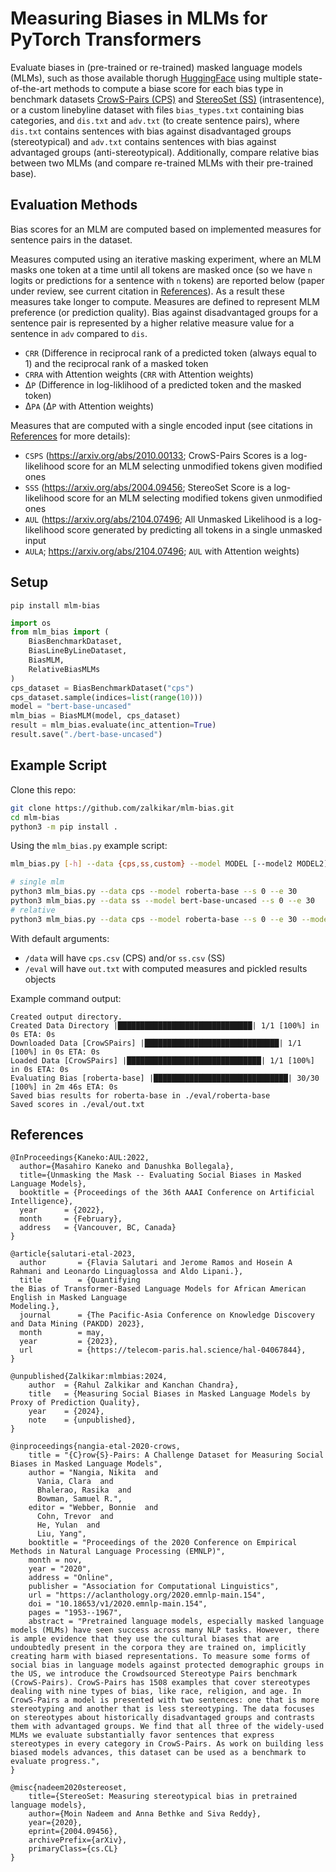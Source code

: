 # Measuring Biases in MLMs for PyTorch Transformers

Evaluate biases in (pre-trained or re-trained) masked language models (MLMs), such as those available thorugh [HuggingFace](https://huggingface.co/models) using multiple state-of-the-art methods to compute a biase score for each bias type in benchmark datasets [CrowS-Pairs (CPS)](https://github.com/nyu-mll/crows-pairs) and [StereoSet (SS)](https://github.com/moinnadeem/StereoSet) (intrasentence), or a custom linebyline dataset with files `bias_types.txt` containing bias categories, and `dis.txt` and `adv.txt` (to create sentence pairs), where `dis.txt` contains sentences with bias against disadvantaged groups (stereotypical) and `adv.txt` contains sentences with bias against advantaged groups (anti-stereotypical). Additionally, compare relative bias between two MLMs (and compare re-trained MLMs with their pre-trained base).

## Evaluation Methods

Bias scores for an MLM are computed based on implemented measures for sentence pairs in the dataset.

Measures computed using an iterative masking experiment, where an MLM masks one token at a time until all tokens are masked once (so we have `n` logits or predictions for a sentence with `n` tokens) are reported below (paper under review, see current citation in [References](##references)). As a result these measures take longer to compute. Measures are defined to represent MLM preference (or prediction quality). Bias against disadvantaged groups for a sentence pair is represented by a higher relative measure value for a sentence in `adv` compared to `dis`.
- `CRR` (Difference in reciprocal rank of a predicted token (always equal to 1) and the reciprocal rank of a masked token
- `CRRA` with Attention weights (`CRR` with Attention weights)
- &Delta;`P` (Difference in log-liklihood of a predicted token and the masked token)
- &Delta;`PA` (&Delta;`P` with Attention weights)


Measures that are computed with a single encoded input (see citations in [References](##references) for more details):
- `CSPS` (https://arxiv.org/abs/2010.00133; CrowS-Pairs Scores is a log-likelihood score for an MLM selecting unmodified tokens given modified ones
- `SSS` (https://arxiv.org/abs/2004.09456; StereoSet Score is a log-likelihood score for an MLM selecting modified tokens given unmodified ones
- `AUL` (https://arxiv.org/abs/2104.07496; All Unmasked Likelihood is a log-likelihood score generated by predicting all tokens in a single unmasked input
- `AULA`; https://arxiv.org/abs/2104.07496; `AUL` with Attention weights)

## Setup

`pip install mlm-bias`

```python
import os
from mlm_bias import (
    BiasBenchmarkDataset,
    BiasLineByLineDataset,
    BiasMLM,
    RelativeBiasMLMs
)
cps_dataset = BiasBenchmarkDataset("cps")
cps_dataset.sample(indices=list(range(10)))
model = "bert-base-uncased"
mlm_bias = BiasMLM(model, cps_dataset)
result = mlm_bias.evaluate(inc_attention=True)
result.save("./bert-base-uncased")
```

## Example Script

Clone this repo:
```bash
git clone https://github.com/zalkikar/mlm-bias.git
cd mlm-bias
python3 -m pip install .
```

Using the `mlm_bias.py` example script:
```bash
mlm_bias.py [-h] --data {cps,ss,custom} --model MODEL [--model2 MODEL2] [--output OUTPUT] [--measures {all,crr,crra,dp,dpa,aul,aula,csps,sss}] [--s S] [--e E]
```

```bash
# single mlm
python3 mlm_bias.py --data cps --model roberta-base --s 0 --e 30
python3 mlm_bias.py --data ss --model bert-base-uncased --s 0 --e 30
# relative
python3 mlm_bias.py --data cps --model roberta-base --s 0 --e 30 --model2 bert-base-uncased
```

With default arguments:
- `/data` will have `cps.csv` (CPS) and/or `ss.csv` (SS)
- `/eval` will have `out.txt` with computed measures and pickled results objects

Example command output:
```console
Created output directory.
Created Data Directory |██████████████████████████████| 1/1 [100%] in 0s ETA: 0s
Downloaded Data [CrowSPairs] |██████████████████████████████| 1/1 [100%] in 0s ETA: 0s
Loaded Data [CrowSPairs] |██████████████████████████████| 1/1 [100%] in 0s ETA: 0s
Evaluating Bias [roberta-base] |██████████████████████████████| 30/30 [100%] in 2m 46s ETA: 0s
Saved bias results for roberta-base in ./eval/roberta-base
Saved scores in ./eval/out.txt
```

## References

```
@InProceedings{Kaneko:AUL:2022,
  author={Masahiro Kaneko and Danushka Bollegala},
  title={Unmasking the Mask -- Evaluating Social Biases in Masked Language Models},
  booktitle = {Proceedings of the 36th AAAI Conference on Artificial Intelligence},
  year      = {2022},
  month     = {February},
  address   = {Vancouver, BC, Canada}
}
```

```
@article{salutari-etal-2023,
  author       = {Flavia Salutari and Jerome Ramos and Hosein A Rahmani and Leonardo Linguaglossa and Aldo Lipani.},
  title        = {Quantifying
the Bias of Transformer-Based Language Models for African American English in Masked Language
Modeling.},
  journal      = {The Pacific-Asia Conference on Knowledge Discovery and Data Mining (PAKDD) 2023},
  month        = may,
  year         = {2023},
  url          = {https://telecom-paris.hal.science/hal-04067844},
}
```

```
@unpublished{Zalkikar:mlmbias:2024,
    author  = {Rahul Zalkikar and Kanchan Chandra},
    title   = {Measuring Social Biases in Masked Language Models by Proxy of Prediction Quality},
    year    = {2024},
    note    = {unpublished},
}
```

```
@inproceedings{nangia-etal-2020-crows,
    title = "{C}row{S}-Pairs: A Challenge Dataset for Measuring Social Biases in Masked Language Models",
    author = "Nangia, Nikita  and
      Vania, Clara  and
      Bhalerao, Rasika  and
      Bowman, Samuel R.",
    editor = "Webber, Bonnie  and
      Cohn, Trevor  and
      He, Yulan  and
      Liu, Yang",
    booktitle = "Proceedings of the 2020 Conference on Empirical Methods in Natural Language Processing (EMNLP)",
    month = nov,
    year = "2020",
    address = "Online",
    publisher = "Association for Computational Linguistics",
    url = "https://aclanthology.org/2020.emnlp-main.154",
    doi = "10.18653/v1/2020.emnlp-main.154",
    pages = "1953--1967",
    abstract = "Pretrained language models, especially masked language models (MLMs) have seen success across many NLP tasks. However, there is ample evidence that they use the cultural biases that are undoubtedly present in the corpora they are trained on, implicitly creating harm with biased representations. To measure some forms of social bias in language models against protected demographic groups in the US, we introduce the Crowdsourced Stereotype Pairs benchmark (CrowS-Pairs). CrowS-Pairs has 1508 examples that cover stereotypes dealing with nine types of bias, like race, religion, and age. In CrowS-Pairs a model is presented with two sentences: one that is more stereotyping and another that is less stereotyping. The data focuses on stereotypes about historically disadvantaged groups and contrasts them with advantaged groups. We find that all three of the widely-used MLMs we evaluate substantially favor sentences that express stereotypes in every category in CrowS-Pairs. As work on building less biased models advances, this dataset can be used as a benchmark to evaluate progress.",
}
```

```
@misc{nadeem2020stereoset,
    title={StereoSet: Measuring stereotypical bias in pretrained language models},
    author={Moin Nadeem and Anna Bethke and Siva Reddy},
    year={2020},
    eprint={2004.09456},
    archivePrefix={arXiv},
    primaryClass={cs.CL}
}
```